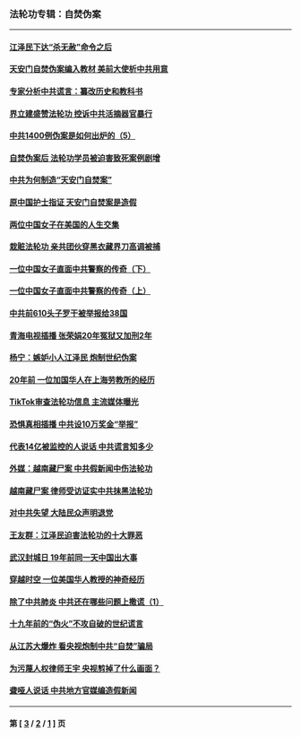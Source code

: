 ### 法轮功专辑：自焚伪案
---
#### [江泽民下达“杀无赦”命令之后](../../pages/nf5562/n13878084.md?02090430) 
#### [天安门自焚伪案编入教材 美前大使析中共用意](../../pages/nf5562/n13791932.md?02090430) 
#### [专家分析中共谎言：纂改历史和教科书](../../pages/nf5562/n13781542.md?02090430) 
#### [界立建盛赞法轮功 控诉中共活摘器官暴行](../../pages/nf5562/n13781971.md?02090430) 
#### [中共1400例伪案是如何出炉的（5）](../../pages/nf5562/n13226831.md?02090430) 
#### [自焚伪案后 法轮功学员被迫害致死案例剧增](../../pages/nf5562/n13190600.md?02090430) 
#### [中共为何制造“天安门自焚案”](../../pages/nf5562/n13183270.md?02090430) 
#### [原中国护士指证 天安门自焚案是造假](../../pages/nf5562/n13172289.md?02090430) 
#### [两位中国女子在美国的人生交集](../../pages/nf5562/n13156138.md?02090430) 
#### [栽赃法轮功 亲共团伙穿黑衣藏界刀高调被捕](../../pages/nf5562/n13073780.md?02090430) 
#### [一位中国女子直面中共警察的传奇（下）](../../pages/nf5562/n12989706.md?02090430) 
#### [一位中国女子直面中共警察的传奇（上）](../../pages/nf5562/n12985072.md?02090430) 
#### [中共前610头子罗干被举报给38国](../../pages/nf5562/n12975419.md?02090430) 
#### [青海电视插播 张荣娟20年冤狱又加刑2年](../../pages/nf5562/n12738166.md?02090430) 
#### [杨宁：嫉妒小人江泽民 炮制世纪伪案](../../pages/nf5562/n12724108.md?02090430) 
#### [20年前 一位加国华人在上海劳教所的经历](../../pages/nf5562/n12707932.md?02090430) 
#### [TikTok审查法轮功信息 主流媒体曝光](../../pages/nf5562/n12362336.md?02090430) 
#### [恐惧真相插播 中共设10万奖金“举报”](../../pages/nf5562/n12306396.md?02090430) 
#### [代表14亿被监控的人说话 中共谎言知多少](../../pages/nf5562/n12297484.md?02090430) 
#### [外媒：越南藏尸案 中共假新闻中伤法轮功](../../pages/nf5562/n12264411.md?02090430) 
#### [越南藏尸案 律师受访证实中共抹黑法轮功](../../pages/nf5562/n12261878.md?02090430) 
#### [对中共失望 大陆民众声明退党](../../pages/nf5562/n12187315.md?02090430) 
#### [王友群：江泽民迫害法轮功的十大罪恶](../../pages/nf5562/n12169074.md?02090430) 
#### [武汉封城日 19年前同一天中国出大事](../../pages/nf5562/n12150901.md?02090430) 
#### [穿越时空  一位美国华人教授的神奇经历](../../pages/nf5562/n12097460.md?02090430) 
#### [除了中共肺炎 中共还在哪些问题上撒谎（1）](../../pages/nf5562/n11955770.md?02090430) 
#### [十九年前的“伪火”不攻自破的世纪谎言](../../pages/nf5562/n11813238.md?02090430) 
#### [从江苏大爆炸 看央视炮制中共“自焚”骗局](../../pages/nf5562/n11140275.md?02090430) 
#### [为污蔑人权律师王宇 央视剪掉了什么画面？](../../pages/nf5562/n11130142.md?02090430) 
#### [聋哑人说话 中共地方官媒编造假新闻](../../pages/nf5562/n11006067.md?02090430) 

---
#### 第 [ [3](./3.md?02090430) / [2](./2.md?02090430) / [1](./1.md?02090430) ] 页
